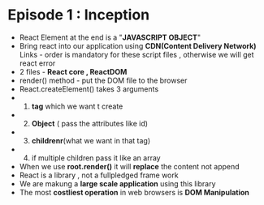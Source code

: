 # Episode 1 : Inception

 - React Element at the end is a "**JAVASCRIPT OBJECT**"
 - Bring react into our application using **CDN(Content Delivery Network)** Links - order is mandatory for these script files , otherwise we will get react error 
 - 2 files - **React core , ReactDOM** 
 - render() method - put the DOM file to the browser
 - React.createElement()  takes 3 arguments 
 - 1) **tag** which we want t create
 - 2) **Object** ( pass the attributes like id)
 - 3) **childrenr**(what we want in that tag) 
 - 4) if multiple children pass it like an array 
 - When we use **root.render()** it will **replace** the content not append
 - React is a library , not a fullpledged frame work 
 - We are makung a  **large scale application** using this library
 - The most **costliest operation** in web browsers is **DOM Manipulation**
